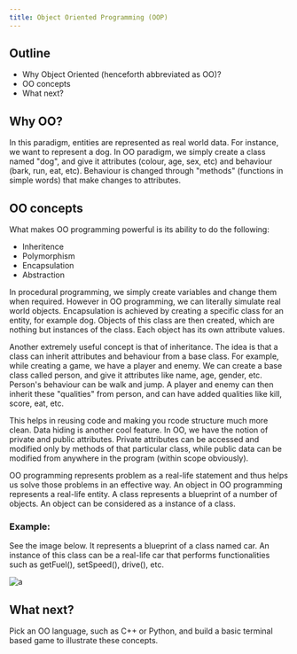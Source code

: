 ```yaml
---
title: Object Oriented Programming (OOP)
---
```


## Outline
* Why Object Oriented (henceforth abbreviated as OO)?
* OO concepts
* What next?

## Why OO?
In this paradigm, entities are represented as real world data. For instance, we want to represent a dog. In OO paradigm, we simply create a class named "dog", and give it attributes (colour, age, sex, etc) and behaviour (bark, run, eat, etc). Behaviour is changed through "methods" (functions in simple words) that make changes to attributes.

## OO concepts
What makes OO programming powerful is its ability to do the following:
* Inheritence
* Polymorphism
* Encapsulation
* Abstraction

In procedural programming, we simply create variables and change them when required. However in OO programming, we can literally simulate real world objects. Encapsulation is achieved by creating a specific class for an entity, for example dog. Objects of this class are then created, which are nothing but instances of the class. Each object has its own attribute values.

Another extremely useful concept is that of inheritance. The idea is that a class can inherit attributes and behaviour from a base class. For example, while creating a game, we have a player and enemy. We can create a base class called person, and give it attributes like name, age, gender, etc. Person's behaviour can be walk and jump. A player and enemy can then inherit these "qualities" from person, and can have added qualities like kill, score, eat, etc.

This helps in reusing code and making you rcode structure much more clean. Data hiding is another cool feature. In OO, we have the notion of private and public attributes. Private attributes can be accessed and modified only by methods of that particular class, while public data can be modified from anywhere in the program (within scope obviously).

OO programming represents problem as a real-life statement and thus helps us solve those problems in an effective way. An object in OO programming represents a real-life entity. A class represents a blueprint of a number of objects. An object can be considered as a instance of a class.

### Example:
See the image below. It represents a blueprint of a class named car. An instance of this class can be a real-life car that performs functionalities such as getFuel(), setSpeed(), drive(), etc.

![a](https://user-images.githubusercontent.com/32509775/47198274-f25d1680-d388-11e8-8909-44111f747b75.png)


## What next?
Pick an OO language, such as C++ or Python, and build a basic terminal based game to illustrate these concepts.
